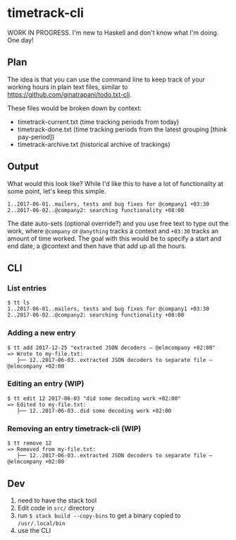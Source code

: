 # timetrack-cli
WORK IN PROGRESS. I'm new to Haskell and don't know what I'm doing. One day!

## Plan
The idea is that you can use the command line to keep track of your working hours in plain text files, similar to https://github.com/ginatrapani/todo.txt-cli.

These files would be broken down by context:
* timetrack-current.txt (time tracking periods from today)
* timetrack-done.txt (time tracking periods from the latest grouping [think pay-period])
* timetrack-archive.txt (historical archive of trackings)

## Output
What would this look like? While I'd like this to have a lot of functionality at some point, let's keep this simple.
```
1..2017-06-01..mailers, tests and bug fixes for @company1 +03:30
2..2017-06-02..@company2: searching functionality +08:00
```
The date auto-sets (optional override?) and you use free text to type out the work, where `@company` or `@anything` tracks a context and `+03:30` tracks an amount of time worked. The goal with this would be to specify a start and end date, a @context and then have that add up all the hours.

## CLI
### List entries
```
$ tt ls
1..2017-06-01..mailers, tests and bug fixes for @company1 +03:30
2..2017-06-02..@company2: searching functionality +08:00
```

### Adding a new entry
```
$ tt add 2017-12-25 "extracted JSON decoders – @elmcompany +02:00"
=> Wrote to my-file.txt:
   ├── 12..2017-06-03..extracted JSON decoders to separate file – @elmcompany +02:00
```

### Editing an entry (WIP)
```
$ tt edit 12 2017-06-03 "did some decoding work +02:00"
=> Edited to my-file.txt:
   ├── 12..2017-06-03..did some decoding work +02:00
```

### Removing an entry timetrack-cli (WIP)
```
$ tt remove 12
=> Removed from my-file.txt:
   ├── 12..2017-06-03..extracted JSON decoders to separate file – @elmcompany +02:00
```

## Dev
1. need to have the stack tool
1. Edit code in `src/` directory
1. run `$ stack build --copy-bins` to get a binary copied to `/usr/.local/bin`
1. use the CLI
